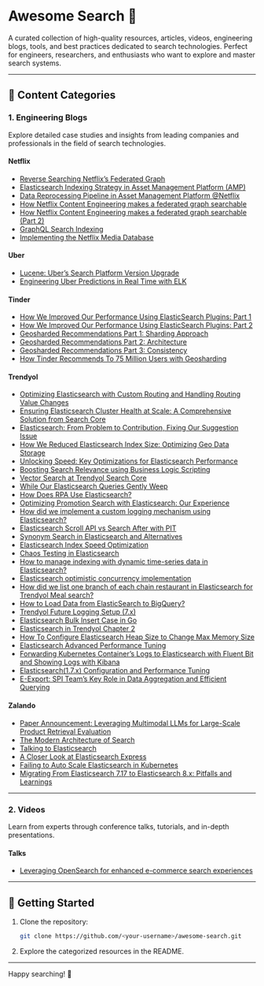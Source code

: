 # Awesome Search 🚀

A curated collection of high-quality resources, articles, videos, engineering blogs, tools, and best practices dedicated to search technologies. Perfect for engineers, researchers, and enthusiasts who want to explore and master search systems.

---

## 📂 Content Categories

### 1. Engineering Blogs
Explore detailed case studies and insights from leading companies and professionals in the field of search technologies.

#### Netflix
- [Reverse Searching Netflix’s Federated Graph](https://netflixtechblog.com/reverse-searching-netflixs-federated-graph-222ac5d23576)
- [Elasticsearch Indexing Strategy in Asset Management Platform (AMP)](https://netflixtechblog.com/elasticsearch-indexing-strategy-in-asset-management-platform-amp-99332231e541)
- [Data Reprocessing Pipeline in Asset Management Platform @Netflix](https://netflixtechblog.com/data-reprocessing-pipeline-in-asset-management-platform-netflix-46fe225c35c9)
- [How Netflix Content Engineering makes a federated graph searchable](https://netflixtechblog.com/how-netflix-content-engineering-makes-a-federated-graph-searchable-5c0c1c7d7eaf)
- [How Netflix Content Engineering makes a federated graph searchable (Part 2)](https://netflixtechblog.com/how-netflix-content-engineering-makes-a-federated-graph-searchable-part-2-49348511c06c)
- [GraphQL Search Indexing](https://netflixtechblog.com/graphql-search-indexing-334c92e0d8d5)
- [Implementing the Netflix Media Database](https://netflixtechblog.com/implementing-the-netflix-media-database-53b5a840b42a)

#### Uber
- [Lucene: Uber’s Search Platform Version Upgrade](https://www.uber.com/en-TR/blog/lucene-version-upgrade/)
- [Engineering Uber Predictions in Real Time with ELK](https://www.uber.com/blog/elk/)
  
#### Tinder
- [How We Improved Our Performance Using ElasticSearch Plugins: Part 1](https://medium.com/tinder/how-we-improved-our-performance-using-elasticsearch-plugins-part-1-b0850a7e5224)
- [How We Improved Our Performance Using ElasticSearch Plugins: Part 2](https://medium.com/tinder/how-we-improved-our-performance-using-elasticsearch-plugins-part-2-b051da2ee85b)
- [Geosharded Recommendations Part 1: Sharding Approach](https://medium.com/tinder/geosharded-recommendations-part-1-sharding-approach-d5d54e0ec77a)
- [Geosharded Recommendations Part 2: Architecture](https://medium.com/tinder/geosharded-recommendations-part-2-architecture-3396a8a7efb)
- [Geosharded Recommendations Part 3: Consistency](https://medium.com/tinder/geosharded-recommendations-part-3-consistency-2d2cb2f0594b)
- [How Tinder Recommends To 75 Million Users with Geosharding](https://blog.bytebytego.com/p/how-tinder-recommends-to-75-million)
  
#### Trendyol
- [Optimizing Elasticsearch with Custom Routing and Handling Routing Value Changes](https://medium.com/trendyol-tech/optimizing-elasticsearch-with-custom-routing-and-handling-routing-value-changes-25e5b0202c0c)
- [Ensuring Elasticsearch Cluster Health at Scale: A Comprehensive Solution from Search Core](https://medium.com/trendyol-tech/ensuring-elasticsearch-cluster-health-at-scale-a-comprehensive-solution-from-search-core-1b4be52adc06)
- [Elasticsearch: From Problem to Contribution, Fixing Our Suggestion Issue](https://medium.com/trendyol-tech/elasticsearch-from-problem-to-contribution-fixing-our-suggestion-issue-50a621c0b7ab)
- [How We Reduced Elasticsearch Index Size: Optimizing Geo Data Storage](https://medium.com/trendyol-tech/how-we-reduced-elasticsearch-index-size-optimizing-geo-data-storage-70b441e1e3d2)
- [Unlocking Speed: Key Optimizations for Elasticsearch Performance](https://medium.com/trendyol-tech/unlocking-speed-key-optimizations-for-elasticsearch-performance-20af2cb4ac87)
- [Boosting Search Relevance using Business Logic Scripting](https://medium.com/trendyol-tech/boosting-search-relevance-using-business-logic-scripting-b1620f2a4e90)
- [Vector Search at Trendyol Search Core](https://medium.com/trendyol-tech/vector-search-at-trendyol-search-core-42e52f9c7bb9)
- [While Our Elasticsearch Queries Gently Weep](https://medium.com/trendyol-tech/while-our-elasticsearch-queries-gently-weep-52cf3a885746)
- [How Does RPA Use Elasticsearch?](https://medium.com/trendyol-tech/how-does-rpa-use-elasticsearch-390e0d1f58e0)
- [Optimizing Promotion Search with Elasticsearch: Our Experience](https://medium.com/trendyol-tech/optimizing-promotion-search-with-elasticsearch-our-experience-c7db0be17c16)
- [How did we implement a custom logging mechanism using Elasticsearch?](https://medium.com/trendyol-tech/how-did-we-implement-a-custom-logging-mechanism-using-elasticsearch-51d7d61756c5)
- [Elasticsearch Scroll API vs Search After with PIT](https://medium.com/trendyol-tech/elasticsearch-scroll-api-vs-search-after-with-pit-1e0ec52e47ef)
- [Synonym Search in Elasticsearch and Alternatives](https://medium.com/trendyol-tech/synonym-search-in-elasticsearch-and-alternatives-731530683a6e)
- [Elasticsearch Index Speed Optimization](https://medium.com/trendyol-tech/elasticsearch-index-speed-optimization-ec37684041dc)
- [Chaos Testing in Elasticsearch](https://medium.com/trendyol-tech/chaos-testing-in-elasticsearch-65fcf135dccc)
- [How to manage indexing with dynamic time-series data in Elasticsearch?](https://medium.com/trendyol-tech/how-to-manage-indexing-with-dynamic-time-series-data-in-elasticsearch-40077ab4ad10)
- [Elasticsearch optimistic concurrency implementation](https://medium.com/trendyol-tech/elasticsearch-optimistic-concurrency-implementation-997377a16a21)
- [How did we list one branch of each chain restaurant in Elasticsearch for Trendyol Meal search?](https://medium.com/trendyol-tech/how-did-we-list-one-branch-of-each-chain-restaurant-in-elasticsearch-for-trendyol-meal-search-17f72e00c519)
- [How to Load Data from ElasticSearch to BigQuery?](https://medium.com/trendyol-tech/how-to-load-data-from-elasticsearch-to-bigquery-64d98a1c6a82)
- [Trendyol Future Logging Setup (7.x)](https://medium.com/trendyol-tech/elasticsearch-logging-setup-7-x-7c1d15e774cf)
- [Elasticsearch Bulk Insert Case in Go](https://medium.com/trendyol-tech/elasticsearch-bulk-insert-case-in-go-2e79a20e3527)
- [Elasticsearch in Trendyol Chapter 2](https://medium.com/trendyol-tech/elasticsearch-in-trendyol-chapter-2-eeb9422d7e45)
- [How To Configure Elasticsearch Heap Size to Change Max Memory Size](https://medium.com/trendyol-tech/how-to-configure-elasticsearch-heap-size-to-change-max-memory-size-cb9ca016ce06)
- [Elasticsearch Advanced Performance Tuning](https://medium.com/trendyol-tech/elasticsearch-advanced-performance-tuning-fb7f0215024)
- [Forwarding Kubernetes Container’s Logs to Elasticsearch with Fluent Bit and Showing Logs with Kibana](https://medium.com/trendyol-tech/forwarding-kubernetes-containers-logs-to-elasticsearch-with-fluent-bit-and-showing-logs-with-411587e54e22)
- [Elasticsearch(1.7.x) Configuration and Performance Tuning](https://medium.com/trendyol-tech/elasticsearch-1-7-x-configuration-and-performance-tuning-9b214f93486a)
- [E-Export: SPI Team’s Key Role in Data Aggregation and Efficient Querying](https://medium.com/trendyol-tech/e-export-spi-teams-key-role-in-data-aggregation-and-efficient-querying-796396fa499e)

#### Zalando
- [Paper Announcement: Leveraging Multimodal LLMs for Large-Scale Product Retrieval Evaluation](https://engineering.zalando.com/posts/2024/11/llm-as-a-judge-relevance-assessment-paper-announcement.html)
- [The Modern Architecture of Search](https://engineering.zalando.com/posts/2017/06/the-modern-architecture-of-search.html)
- [Talking to Elasticsearch](https://engineering.zalando.com/posts/2016/12/get-your-application-or-cluster-talking-to-elasticsearch.html)
- [A Closer Look at Elasticsearch Express](https://engineering.zalando.com/posts/2016/11/a-closer-look-at-elasticsearch-express.html)
- [Failing to Auto Scale Elasticsearch in Kubernetes](https://engineering.zalando.com/posts/2024/06/failing-to-auto-scale-elasticsearch-in-kubernetes.html)
- [Migrating From Elasticsearch 7.17 to Elasticsearch 8.x: Pitfalls and Learnings](https://engineering.zalando.com/posts/2023/11/migrating-from-elasticsearch-7-to-8-learnings.html)

---

### 2. Videos
Learn from experts through conference talks, tutorials, and in-depth presentations.

#### Talks
- [Leveraging OpenSearch for enhanced e-commerce search experiences](https://www.youtube.com/watch?v=GpkHEDpoDRA&t)

---

## 🔗 Getting Started

1. Clone the repository:
   ```bash
   git clone https://github.com/<your-username>/awesome-search.git
   ```
2. Explore the categorized resources in the README.
---

Happy searching! 🎉
